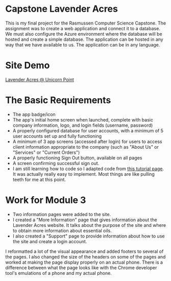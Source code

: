 # Capstone Lavender Acres

This is my final project for the Rasmussen Computer Science Capstone. The assignment was to create a web application and connect it to a database. We must also configure the Azure environment where the database will be hosted and create a simple database. The application can be hosted in any way that we have available to us. The application can be in any language.

# Site Demo
[Lavender Acres @ Unicorn Point](https://www.unicornpoint.net/lavender)

# The Basic Requirements

* The app badge/icon
* The app's initial home screen when launched, complete with basic company information, logo, and login fields (username, password)
* A properly configured database for user accounts, with a minimum of 5 user accounts set up and fully functioning
* A minimum of 3 app screens (accessed after login) for users to access client information appropriate to the company (such as "About Us" or "Services" or "Current Orders")
* A properly functioning Sign Out button, available on all pages
* A screen confirming successful sign out.
* I am still learning how to code so I adapted code from [this tutorial page](https://www.tutorialrepublic.com/php-tutorial/php-mysql-login-system.php). It was actually really easy to implement. Most things are like pulling teeth for me at this point.

# Work for Module 3

* Two information pages were added to the site.
* I created a "More Information" page that gives information about the Lavender Acres website. It talks about the purpose of the site and where to obtain more information about essential oils.
* I also created a "Support" page to provide information about how to use the site and create a login account.

I reformatted a lot of the visual appearance and added footers to several of the pages. I also changed the size of the headers on some of the pages and worked at making the page display properly on an actual phone. There is a difference between what the page looks like with the Chrome developer tool's emulations of a phone and my actual phone.
